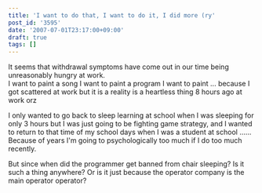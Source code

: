 ```yaml
---
title: 'I want to do that, I want to do it, I did more (ry'
post_id: '3595'
date: '2007-07-01T23:17:00+09:00'
draft: true
tags: []
---
```


It seems that withdrawal symptoms have come out in our time being unreasonably hungry at work.  
I want to paint a song I want to paint a program I want to paint ... because I got scattered at work but it is a reality is a heartless thing 8 hours ago at work orz

I only wanted to go back to sleep learning at school when I was sleeping for only 3 hours but I was just going to be fighting game strategy, and I wanted to return to that time of my school days when I was a student at school ...... Because of years I'm going to psychologically too much if I do too much recently.

But since when did the programmer get banned from chair sleeping? Is it such a thing anywhere? Or is it just because the operator company is the main operator operator?
